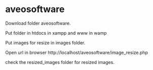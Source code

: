 # aveosoftware

Download folder aveosoftware.

Put folder in htdocs in xampp and www in wamp

Put images for resize in  images folder.

Open url in browser http://localhost/aveosoftware/image_resize.php

check the resized_images folder for resized images.

